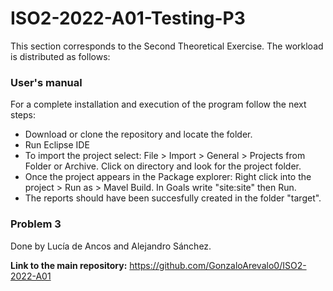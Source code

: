# ISO2-2022-A01-Testing-P3

This section corresponds to the Second Theoretical Exercise. The workload is distributed as follows:


### User's manual
For a complete installation and execution of the program follow the next steps:

* Download or clone the repository and locate the folder.
* Run Eclipse IDE
* To import the project select: File > Import > General > Projects from Folder or Archive. Click on directory and look for the project folder.
* Once the project appears in the Package explorer: Right click into the project > Run as > Mavel Build. In Goals write "site:site" then Run.
* The reports should have been succesfully created in the folder "target".

### Problem 3
Done by Lucía de Ancos and Alejandro Sánchez.

**Link to the main repository:** https://github.com/GonzaloArevalo0/ISO2-2022-A01

